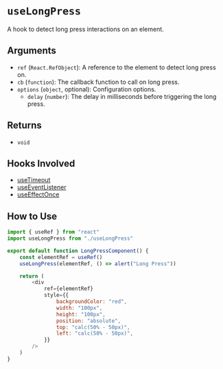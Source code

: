 # `useLongPress`

A hook to detect long press interactions on an element.

## Arguments

- `ref` (`React.RefObject`): A reference to the element to detect long press on.
- `cb` (`function`): The callback function to call on long press.
- `options` (`object`, optional): Configuration options.
  - `delay` (`number`): The delay in milliseconds before triggering the long press.

## Returns

- `void`

## Hooks Involved

- [useTimeout](./useTimeout.md)
- [useEventListener](./useEventListener.md)
- [useEffectOnce](./useEffectOnce.md)

## How to Use

```js
import { useRef } from "react"
import useLongPress from "./useLongPress"

export default function LongPressComponent() {
    const elementRef = useRef()
    useLongPress(elementRef, () => alert("Long Press"))

    return (
        <div
            ref={elementRef}
            style={{
                backgroundColor: "red",
                width: "100px",
                height: "100px",
                position: "absolute",
                top: "calc(50% - 50px)",
                left: "calc(50% - 50px)",
            }}
        />
    )
}
```
